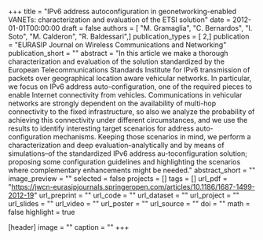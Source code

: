 +++
title = "IPv6 address autoconfiguration in geonetworking-enabled VANETs: characterization and evaluation of the ETSI solution"
date = 2012-01-01T00:00:00
draft = false
authors = [ "M. Gramaglia", "C. Bernardos", "I. Soto", "M. Calderon", "R. Baldessari",]
publication_types = [ 2,]
publication = "EURASIP Journal on Wireless Communications and Networking"
publication_short = ""
abstract = "In this article we make a thorough characterization and evaluation of the solution standardized by the European Telecommunications Standards Institute for IPv6 transmission of packets over geographical location aware vehicular networks. In particular, we focus on IPv6 address auto-configuration, one of the required pieces to enable Internet connectivity from vehicles. Communications in vehicular networks are strongly dependent on the availability of multi-hop connectivity to the fixed infrastructure, so also we analyze the probability of achieving this connectivity under different circumstances, and we use the results to identify interesting target scenarios for address auto-configuration mechanisms. Keeping those scenarios in mind, we perform a characterization and deep evaluation–analytically and by means of simulations–of the standardized IPv6 address au-toconfiguration solution; proposing some configuration guidelines and highlighting the scenarios where complementary enhancements might be needed."
abstract_short = ""
image_preview = ""
selected = false
projects = []
tags = []
url_pdf = "https://jwcn-eurasipjournals.springeropen.com/articles/10.1186/1687-1499-2012-19"
url_preprint = ""
url_code = ""
url_dataset = ""
url_project = ""
url_slides = ""
url_video = ""
url_poster = ""
url_source = ""
doi = ""
math = false
highlight = true

[header]
image = ""
caption = ""
+++
